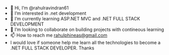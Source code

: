 - 👋 Hi, I’m @rahulravindran61
- 👀 I’m interested in .net development
- 🌱 I’m currently learning ASP.NET MVC and .NET FULL STACK DEVELOPMENT
- 💞️ I’m looking to collaborate on building projects with contineous learning
- 📫 How to reach me rahulphineas@gmail.com
- I would love if someone help me learn all the technologies to become a .NET FULL STACK DEVELOPER. Thanks
<!---
rahulravindran61/rahulravindran61 is a ✨ special ✨ repository because its `README.md` (this file) appears on your GitHub profile.
You can click the Preview link to take a look at your changes.
--->
